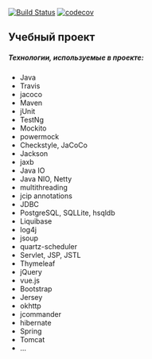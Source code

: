 [![Build Status](https://travis-ci.org/andreyoliferov/job4j.svg?branch=master)](https://travis-ci.org/andreyoliferov/job4j)
[![codecov](https://codecov.io/gh/andreyoliferov/job4j/branch/master/graph/badge.svg)](https://codecov.io/gh/andreyoliferov/job4j)


## Учебный проект ##
##### Технологии, используемые в проекте: #####
* Java
* Travis
* jacoco
* Maven
* jUnit
* TestNg
* Mockito
* powermock
* Сheckstyle, JaCoCo
* Jackson
* jaxb
* Java IO
* Java NIO, Netty
* multithreading
* jcip annotations
* JDBC
* PostgreSQL, SQLLite, hsqldb
* Liquibase
* log4j
* jsoup
* quartz-scheduler
* Servlet, JSP, JSTL
* Thymeleaf
* jQuery
* vue.js
* Bootstrap
* Jersey
* okhttp
* jcommander
* hibernate
* Spring
* Tomcat
* ...